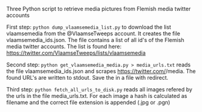 Three Python script to retrieve media pictures from Flemish media twitter accounts

First step:
```python dump_vlaamsemedia_list.py```
to download the list vlaamsemedia from the @VlaamseTweeps account. It creates the file vlaamsemedia_ids.json.
The file contains a list of all id's of the Flemish media twitter accounts. The list is found here:
https://twitter.com/VlaamseTweeps/lists/vlaamsemedia

Second step:
```python get_vlaamsemedia_media.py > media_urls.txt```
reads the file vlaamsemedia_ids.json and scrapes https://twitter.com/<mediaid>/media. The found URL's are written
to stdout. Save the in a file with redirect.

Third step:
```python fetch_all_urls_to_disk.py```
reads all images refered by the urls in the file media_urls.txt. For each image a hash is calculated as filename and
the correct file extension is appended (.jpg or .pgn)
